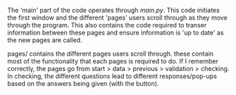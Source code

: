 The 'main' part of the code operates through _main.py_. This code initiates the first window and the different 'pages' users
scroll through as they move through the program. This also contains the code required to transer information between these pages
and ensure information is 'up to date' as the new pages are called. 

pages/ contains the different pages users scroll through. these contain most of the functionality that each pages is 
required to do. If I remember correctly, the pages go from start > data > previous > validation > checking. In checking, 
the different questions lead to different responses/pop-ups based on the answers being given (with the button).

